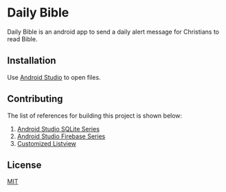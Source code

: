 # Daily Bible

Daily Bible is an android app to send a daily alert message for Christians to read Bible.

## Installation

Use [Android Studio](https://developer.android.com/studio/install) to open files.

## Contributing

The list of references for building this project is shown below:

1. [Android Studio SQLite Series](https://www.youtube.com/watch?v=zTD6Zi7d9hc&list=PLgCYzUzKIBE8A8iKd3e84JxymFIORn_Lk)
2. [Android Studio Firebase Series](https://www.youtube.com/watch?v=EngsV2pgOqQ)
3. [Customized Listview](https://stackoverflow.com/questions/5563698/how-to-change-text-color-of-simple-list-item)

## License
[MIT](https://choosealicense.com/licenses/mit/)
